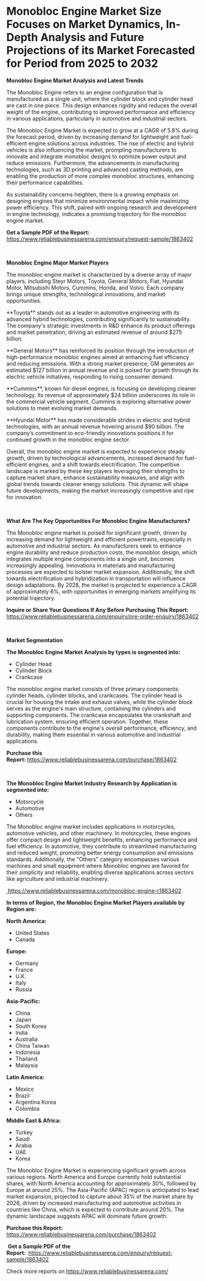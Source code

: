 <p><h1>Monobloc Engine Market Size Focuses on Market Dynamics, In-Depth Analysis and Future Projections of its Market Forecasted for Period from 2025 to 2032</h1></p><p><strong>Monobloc Engine Market Analysis and Latest Trends</strong></p>
<p><p>The Monobloc Engine refers to an engine configuration that is manufactured as a single unit, where the cylinder block and cylinder head are cast in one piece. This design enhances rigidity and reduces the overall weight of the engine, contributing to improved performance and efficiency in various applications, particularly in automotive and industrial sectors. </p><p>The Monobloc Engine Market is expected to grow at a CAGR of 5.8% during the forecast period, driven by increasing demand for lightweight and fuel-efficient engine solutions across industries. The rise of electric and hybrid vehicles is also influencing the market, prompting manufacturers to innovate and integrate monobloc designs to optimize power output and reduce emissions. Furthermore, the advancements in manufacturing technologies, such as 3D printing and advanced casting methods, are enabling the production of more complex monobloc structures, enhancing their performance capabilities. </p><p>As sustainability concerns heighten, there is a growing emphasis on designing engines that minimize environmental impact while maximizing power efficiency. This shift, paired with ongoing research and development in engine technology, indicates a promising trajectory for the monobloc engine market.</p></p>
<p><strong>Get a Sample PDF of the Report:&nbsp;</strong> <a href="https://www.reliablebusinessarena.com/enquiry/request-sample/1863402?utm_campaign=2570&utm_medium=2&utm_source=Github&utm_content=ia&utm_term=19022025&utm_id=monobloc-engine">https://www.reliablebusinessarena.com/enquiry/request-sample/1863402</a></p>
<p>&nbsp;</p>
<p><strong>Monobloc Engine Major Market Players</strong></p>
<p><p>The monobloc engine market is characterized by a diverse array of major players, including Steyr Motors, Toyota, General Motors, Fiat, Hyundai Motor, Mitsubishi Motors, Cummins, Honda, and Volvo. Each company brings unique strengths, technological innovations, and market opportunities.</p><p>**Toyota** stands out as a leader in automotive engineering with its advanced hybrid technologies, contributing significantly to sustainability. The company's strategic investments in R&D enhance its product offerings and market penetration, driving an estimated revenue of around $275 billion.</p><p>**General Motors** has reinforced its position through the introduction of high-performance monobloc engines aimed at enhancing fuel efficiency and reducing emissions. With a strong market presence, GM generates an estimated $127 billion in annual revenue and is poised for growth through its electric vehicle initiatives, responding to rising consumer demand.</p><p>**Cummins**, known for diesel engines, is focusing on developing cleaner technology. Its revenue of approximately $24 billion underscores its role in the commercial vehicle segment. Cummins is exploring alternative power solutions to meet evolving market demands.</p><p>**Hyundai Motor** has made considerable strides in electric and hybrid technologies, with an annual revenue hovering around $90 billion. The company’s commitment to eco-friendly innovations positions it for continued growth in the monobloc engine sector.</p><p>Overall, the monobloc engine market is expected to experience steady growth, driven by technological advancements, increased demand for fuel-efficient engines, and a shift towards electrification. The competitive landscape is marked by these key players leveraging their strengths to capture market share, enhance sustainability measures, and align with global trends towards cleaner energy solutions. This dynamic will shape future developments, making the market increasingly competitive and ripe for innovation.</p></p>
<p>&nbsp;</p>
<p><strong>What Are The Key Opportunities For Monobloc Engine Manufacturers?</strong></p>
<p><p>The Monobloc engine market is poised for significant growth, driven by increasing demand for lightweight and efficient powertrains, especially in automotive and industrial sectors. As manufacturers seek to enhance engine durability and reduce production costs, the monobloc design, which integrates multiple engine components into a single unit, becomes increasingly appealing. Innovations in materials and manufacturing processes are expected to bolster market expansion. Additionally, the shift towards electrification and hybridization in transportation will influence design adaptations. By 2028, the market is projected to experience a CAGR of approximately 6%, with opportunities in emerging markets amplifying its potential trajectory.</p></p>
<p><strong>Inquire or Share Your Questions If Any Before Purchasing This Report:</strong> <a href="https://www.reliablebusinessarena.com/enquiry/pre-order-enquiry/1863402?utm_campaign=2570&utm_medium=2&utm_source=Github&utm_content=ia&utm_term=19022025&utm_id=monobloc-engine">https://www.reliablebusinessarena.com/enquiry/pre-order-enquiry/1863402</a></p>
<p>&nbsp;</p>
<p><strong>Market Segmentation</strong></p>
<p><strong>The Monobloc Engine Market Analysis by types is segmented into:</strong></p>
<p><ul><li>Cylinder Head</li><li>Cylinder Block</li><li>Crankcase</li></ul></p>
<p><p>The monobloc engine market consists of three primary components: cylinder heads, cylinder blocks, and crankcases. The cylinder head is crucial for housing the intake and exhaust valves, while the cylinder block serves as the engine's main structure, containing the cylinders and supporting components. The crankcase encapsulates the crankshaft and lubrication system, ensuring efficient operation. Together, these components contribute to the engine's overall performance, efficiency, and durability, making them essential in various automotive and industrial applications.</p></p>
<p><strong>Purchase this Report:&nbsp;</strong><a href="https://www.reliablebusinessarena.com/purchase/1863402?utm_campaign=2570&utm_medium=2&utm_source=Github&utm_content=ia&utm_term=19022025&utm_id=monobloc-engine">https://www.reliablebusinessarena.com/purchase/1863402</a></p>
<p>&nbsp;</p>
<p><strong>The Monobloc Engine Market Industry Research by Application is segmented into:</strong></p>
<p><ul><li>Motorcycle</li><li>Automotive</li><li>Others</li></ul></p>
<p><p>The Monobloc engine market includes applications in motorcycles, automotive vehicles, and other machinery. In motorcycles, these engines offer compact design and lightweight benefits, enhancing performance and fuel efficiency. In automotive, they contribute to streamlined manufacturing and reduced weight, promoting better energy consumption and emissions standards. Additionally, the "Others" category encompasses various machines and small equipment where Monobloc engines are favored for their simplicity and reliability, enabling diverse applications across sectors like agriculture and industrial machinery.</p></p>
<p><a href="https://www.reliablebusinessarena.com/monobloc-engine-r1863402?utm_campaign=2570&utm_medium=2&utm_source=Github&utm_content=ia&utm_term=19022025&utm_id=monobloc-engine">&nbsp;https://www.reliablebusinessarena.com/monobloc-engine-r1863402</a></p>
<p><strong>In terms of Region, the Monobloc Engine Market Players available by Region are:</strong></p>
<p>
    <p> <strong> North America: </strong>
        <ul>
            <li>United States</li>
            <li>Canada</li>
        </ul>
        </p> 
    <p> <strong> Europe: </strong>
        <ul>
            <li>Germany</li>
            <li>France</li>
            <li>U.K.</li>
            <li>Italy</li>
            <li>Russia</li>
        </ul>
        </p> 
    <p> <strong> Asia-Pacific: </strong>
        <ul>
            <li>China</li>
            <li>Japan</li>
            <li>South Korea</li>
            <li>India</li>
            <li>Australia</li>
            <li>China Taiwan</li>
            <li>Indonesia</li>
            <li>Thailand</li>
            <li>Malaysia</li>
        </ul>
        </p> 
    <p> <strong> Latin America: </strong>
        <ul>
            <li>Mexico</li>
            <li>Brazil</li>
            <li>Argentina Korea</li>
            <li>Colombia</li>
        </ul>
        </p> 
    <p> <strong> Middle East & Africa: </strong>
        <ul>
            <li>Turkey</li>
            <li>Saudi</li>
            <li>Arabia</li>
            <li>UAE</li>
            <li>Korea</li>
        </ul>
    </p>
    </p>
<p><p>The Monobloc Engine Market is experiencing significant growth across various regions. North America and Europe currently hold substantial shares, with North America accounting for approximately 30%, followed by Europe at around 25%. The Asia-Pacific (APAC) region is anticipated to lead market expansion, projected to capture about 35% of the market share by 2026, driven by increased manufacturing and automotive activities in countries like China, which is expected to contribute around 20%. The dynamic landscape suggests APAC will dominate future growth.</p></p>
<p><strong>Purchase this Report: </strong><a href="https://www.reliablebusinessarena.com/purchase/1863402?utm_campaign=2570&utm_medium=2&utm_source=Github&utm_content=ia&utm_term=19022025&utm_id=monobloc-engine">https://www.reliablebusinessarena.com/purchase/1863402</a></p>
<p>&nbsp;<strong>Get a Sample PDF of the Report:&nbsp;&nbsp;</strong><a href="https://www.reliablebusinessarena.com/enquiry/request-sample/1863402?utm_campaign=2570&utm_medium=2&utm_source=Github&utm_content=ia&utm_term=19022025&utm_id=monobloc-engine">https://www.reliablebusinessarena.com/enquiry/request-sample/1863402</a></p>
<p><strong></strong></p>
<p>Check more reports on <a href="https://www.reliablebusinessarena.com/?utm_campaign=2570&utm_medium=2&utm_source=Github&utm_content=ia&utm_term=19022025&utm_id=monobloc-engine">https://www.reliablebusinessarena.com/</a></p>